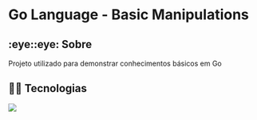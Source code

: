 <h1>Go Language - Basic Manipulations</h1>

<h2>:eye::eye: Sobre</h2>
<p>Projeto utilizado para demonstrar conhecimentos básicos em Go</p>

## :rocket::rocket: Tecnologias
<div>
  <img src="https://img.shields.io/badge/go-%2300ADD8.svg?style=for-the-badge&logo=go&logoColor=white" a= "https://go.dev/">

</div>
